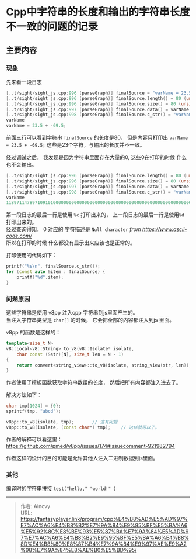 # Cpp中字符串的长度和输出的字符串长度不一致的问题的记录


## 主要内容

### 现象

先来看一段日志 
```cpp
[..t/sight/sight_js.cpp:996 (parseGraph)] finalSource = "varName = 23.5 + -69.5;" (std::string)
[..t/sight/sight_js.cpp:996 (parseGraph)] finalSource.length() = 80 (unsigned long)
[..t/sight/sight_js.cpp:996 (parseGraph)] finalSource.size() = 80 (unsigned long)
[..t/sight/sight_js.cpp:997 (parseGraph)] finalSource.data() = varName (char*)
[..t/sight/sight_js.cpp:998 (parseGraph)] finalSource.c_str() = "varName" (const char*)
varName
varName = 23.5 + -69.5;
```
前面三行可以看到字符串 `finalSource` 的长度是80， 但是内容只打印出 `varName = 23.5 + -69.5;` 这些是23个字符，与输出的长度并不一致。 

经过调试之后， 我发现是因为字符串里面存在大量的0, 这些0在打印的时候 什么也不会输出。

```cpp
[..t/sight/sight_js.cpp:996 (parseGraph)] finalSource.length() = 80 (unsigned long)
[..t/sight/sight_js.cpp:996 (parseGraph)] finalSource.size() = 80 (unsigned long)
[..t/sight/sight_js.cpp:997 (parseGraph)] finalSource.data() = varName (char*)
[..t/sight/sight_js.cpp:998 (parseGraph)] finalSource.c_str() = "varName" (const char*)
varName
11897114789710910100000000000000000000000000000000000000000000000000000000032613250514653324332455457465359
```

第一段日志的最后一行是使用 `%c` 打印出来的， 上一段日志的最后一行是使用`%d` 打印出来的。   
经过查询得知， 0 对应的 字符描述是 `Null character`  *from https://www.ascii-code.com/*   
所以在打印的时候 什么都没有显示出来应该也是正常的。 

打印使用的代码如下： 
```cpp
printf("%s\n", finalSource.c_str());
for (const auto &item : finalSource) {
    printf("%d",item);
}
```

### 问题原因

这些字符串是使用 v8pp 注入cpp 字符串到js里面产生的。  
当注入字符串类型是 `char[]` 的时候， 它会把全部的内容都注入到js 里面。

v8pp 的函数是这样的： 
```cpp
template<size_t N>
v8::Local<v8::String> to_v8(v8::Isolate* isolate,
	char const (&str)[N], size_t len = N - 1)
{
	return convert<string_view>::to_v8(isolate, string_view(str, len));
}
```
作者使用了模板函数获取字符串数组的长度， 然后把所有内容都注入进去了。 

解决方法如下： 
```cpp
char tmp[1024] = {0};
sprintf(tmp, "abcd");

v8pp::to_v8(isolate, tmp);       // 这有问题
v8pp::to_v8(isolate, (const char*) tmp);    // 这样就可以了。 
```

作者的解释可以看这里： https://github.com/pmed/v8pp/issues/174#issuecomment-921982794

作者这样的设计的目的可能是允许其他人注入二进制数据到js里面。 


### 其他 

编译时的字符串拼接 `test("hello," "world!" )`


---

> 作者: Aincvy  
> URL: https://fantasyplayer.link/program/cpp%E4%B8%AD%E5%AD%97%E7%AC%A6%E4%B8%B2%E7%9A%84%E9%95%BF%E5%BA%A6%E5%92%8C%E8%BE%93%E5%87%BA%E7%9A%84%E5%AD%97%E7%AC%A6%E4%B8%B2%E9%95%BF%E5%BA%A6%E4%B8%8D%E4%B8%80%E8%87%B4%E7%9A%84%E9%97%AE%E9%A2%98%E7%9A%84%E8%AE%B0%E5%BD%95/  


